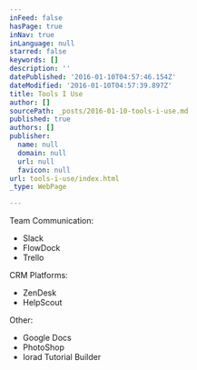 ```yaml
---
inFeed: false
hasPage: true
inNav: true
inLanguage: null
starred: false
keywords: []
description: ''
datePublished: '2016-01-10T04:57:46.154Z'
dateModified: '2016-01-10T04:57:39.897Z'
title: Tools I Use
author: []
sourcePath: _posts/2016-01-10-tools-i-use.md
published: true
authors: []
publisher:
  name: null
  domain: null
  url: null
  favicon: null
url: tools-i-use/index.html
_type: WebPage

---
```

Team Communication:

* Slack
* FlowDock
* Trello

CRM Platforms:

* ZenDesk
* HelpScout

Other:

* Google Docs
* PhotoShop
* Iorad Tutorial Builder